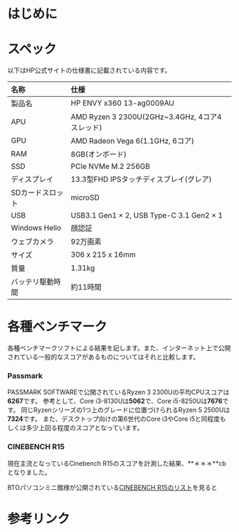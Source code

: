 <!--
{
    "title": "HP ENVY x360 13(Ryzen3)購入レビュー",
    "date": "2019-03-12",
    "description": ""
}
-->

# はじめに

# スペック
以下はHP公式サイトの仕様書に記載されている内容です。

|名称|仕様|
|:--|:--|
|製品名|HP ENVY x360 13-ag0009AU|
|APU|AMD Ryzen 3 2300U(2GHz~3.4GHz, 4コア4スレッド)|
|GPU|AMD Radeon Vega 6(1.1GHz, 6コア)|
|RAM|8GB(オンボード)|
|SSD|PCIe NVMe M.2 256GB|
|ディスプレイ|13.3型FHD IPSタッチディスプレイ(グレア)|
|SDカードスロット|microSD|
|USB|USB3.1 Gen1 × 2, USB Type-C 3.1 Gen2 × 1|
|Windows Hello|顔認証|
|ウェブカメラ|92万画素|
|サイズ|306 x 215 x 16mm|
|質量|1.31kg|
|バッテリ駆動時間|約11時間|

# 各種ベンチマーク
各種ベンチマークソフトによる結果を記します。また、インターネット上で公開されている一般的なスコアがあるものについてはそれと比較します。  

### Passmark
PASSMARK SOFTWAREで公開されているRyzen 3 2300Uの平均CPUスコアは**6267**です。
参考として、Core i3-8130Uは**5062**で、Core i5-8250Uは**7676**です。
同じRyzenシリーズの1つ上のグレードに位置づけられるRyzen 5 2500Uは**7324**です。
また、デスクトップ向けの第6世代のCore i3やCore i5と同程度もしくは多少上回る程度のスコアとなっています。

### CINEBENCH R15
現在主流となっているCinebench R15のスコアを計測した結果、**＊＊＊**cbとなりました。

BTOパソコンミニ館様が公開されている[CINEBENCH R15のリスト](https://btopc-minikan.com/cpu-hikaku.html)を見ると

# 参考リンク
